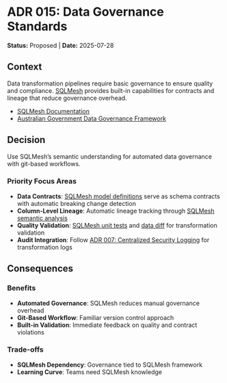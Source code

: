 # ADR 015: Data Governance Standards

**Status:** Proposed | **Date:** 2025-07-28

## Context

Data transformation pipelines require basic governance to ensure quality
and compliance. [SQLMesh](https://sqlmesh.com/) provides built-in
capabilities for contracts and lineage that reduce governance overhead.

- [SQLMesh Documentation](https://sqlmesh.readthedocs.io/)
- [Australian Government Data Governance
  Framework](https://www.finance.gov.au/government/public-data/public-data-policy/data-governance-framework)

## Decision

Use SQLMesh’s semantic understanding for automated data governance with
git-based workflows.

### Priority Focus Areas

- **Data Contracts**: [SQLMesh model
  definitions](https://sqlmesh.readthedocs.io/en/stable/concepts/models/overview/)
  serve as schema contracts with automatic breaking change detection
- **Column-Level Lineage**: Automatic lineage tracking through [SQLMesh
  semantic
  analysis](https://sqlmesh.readthedocs.io/en/stable/concepts/overview/)
- **Quality Validation**: [SQLMesh unit
  tests](https://sqlmesh.readthedocs.io/en/stable/concepts/tests/) and
  [data
  diff](https://sqlmesh.readthedocs.io/en/stable/concepts/plans/#data-diff)
  for transformation validation
- **Audit Integration**: Follow [ADR 007: Centralized Security
  Logging](007-logging.md) for transformation logs

## Consequences

### Benefits

- **Automated Governance**: SQLMesh reduces manual governance overhead
- **Git-Based Workflow**: Familiar version control approach
- **Built-in Validation**: Immediate feedback on quality and contract
  violations

### Trade-offs

- **SQLMesh Dependency**: Governance tied to SQLMesh framework
- **Learning Curve**: Teams need SQLMesh knowledge
